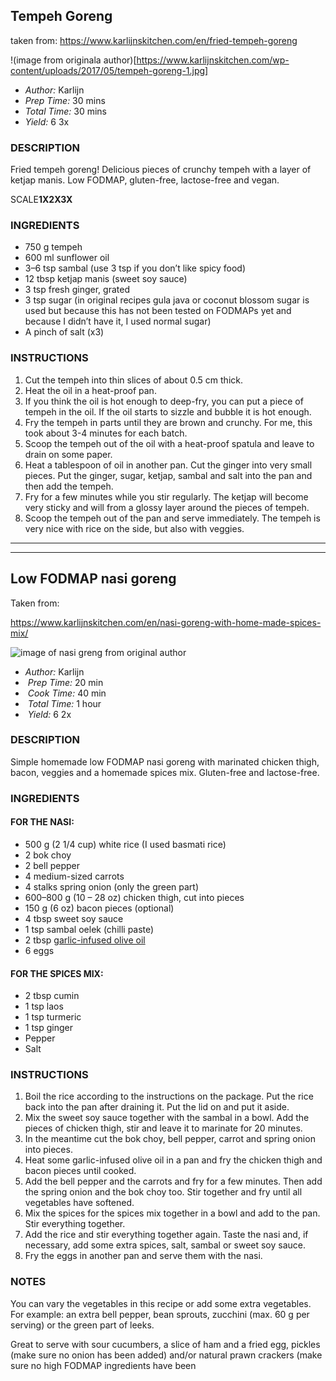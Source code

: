 
## Tempeh Goreng

taken from: https://www.karlijnskitchen.com/en/fried-tempeh-goreng

!(image from originala author)[https://www.karlijnskitchen.com/wp-content/uploads/2017/05/tempeh-goreng-1.jpg]

* *Author:* Karlijn
* *Prep Time:* 30 mins
* *Total Time:* 30 mins
* *Yield:* 6 3x

### **DESCRIPTION**

Fried tempeh goreng! Delicious pieces of crunchy tempeh with a layer of ketjap manis. Low FODMAP, gluten-free, lactose-free and vegan.



SCALE**1X2X3X**

### INGREDIENTS

* 750 g tempeh
* 600 ml sunflower oil
* 3–6 tsp sambal (use 3 tsp if you don’t like spicy food)
* 12 tbsp ketjap manis (sweet soy sauce)
* 3 tsp fresh ginger, grated
* 3 tsp sugar (in original recipes gula java or coconut blossom sugar is used but because this has not been tested on FODMAPs yet and because I didn’t have it, I used normal sugar)
* A pinch of salt (x3)



### **INSTRUCTIONS**

1. Cut the tempeh into thin slices of about 0.5 cm thick.
2. Heat the oil in a heat-proof pan.
3. If you think the oil is hot enough to deep-fry, you can put a piece of tempeh in the oil. If the oil starts to sizzle and bubble it is hot enough.
4. Fry the tempeh in parts until they are brown and crunchy. For me, this took about 3-4 minutes for each batch.
5. Scoop the tempeh out of the oil with a heat-proof spatula and leave to drain on some paper.
6. Heat a tablespoon of oil in another pan. Cut the ginger into very small pieces. Put the ginger, sugar, ketjap, sambal and salt into the pan and then add the tempeh.
7. Fry for a few minutes while you stir regularly. The ketjap will become very sticky and will from a glossy layer around the pieces of tempeh.
8. Scoop the tempeh out of the pan and serve immediately. The tempeh is very nice with rice on the side, but also with veggies.




---
---



## Low FODMAP nasi goreng
Taken from: 

https://www.karlijnskitchen.com/en/nasi-goreng-with-home-made-spices-mix/

![image of nasi greng from original author](https://www.karlijnskitchen.com/wp-content/uploads/2016/02/Nasi-5.jpg)


* *Author:* Karlijn
*  *Prep Time:* 20 min
*  *Cook Time:* 40 min
*  *Total Time:* 1 hour
*  *Yield:* 6 2x


### DESCRIPTION

Simple homemade low FODMAP nasi goreng with marinated chicken thigh, bacon, veggies and a homemade spices mix. Gluten-free and lactose-free.


### INGREDIENTS

#### FOR THE NASI:

* 500 g (2 1/4 cup) white rice (I used basmati rice)
* 2 bok choy
* 2 bell pepper
* 4 medium-sized carrots
* 4 stalks spring onion (only the green part)
* 600–800 g (10 – 28 oz) chicken thigh, cut into pieces
* 150 g (6 oz) bacon pieces (optional)
* 4 tbsp sweet soy sauce
* 1 tsp sambal oelek (chilli paste)
* 2 tbsp [garlic-infused olive oil](https://fodyfoods.co.uk/products/low-fodmap-garlic-infused-olive-oil?aff=95)
* 6 eggs

#### FOR THE SPICES MIX:

* 2 tbsp cumin
* 1 tsp laos
* 1 tsp turmeric
* 1 tsp ginger
* Pepper
* Salt


### INSTRUCTIONS

1. Boil the rice according to the instructions on the package. Put the rice back into the pan after draining it. Put the lid on and put it aside.
2. Mix the sweet soy sauce together with the sambal in a bowl. Add the pieces of chicken thigh, stir and leave it to marinate for 20 minutes.
3. In the meantime cut the bok choy, bell pepper, carrot and spring onion into pieces.
4. Heat some garlic-infused olive oil in a pan and fry the chicken thigh and bacon pieces until cooked.
5. Add the bell pepper and the carrots and fry for a few minutes. Then add the spring onion and the bok choy too. Stir together and fry until all vegetables have softened.
6. Mix the spices for the spices mix together in a bowl and add to the pan. Stir everything together.
7. Add the rice and stir everything together again. Taste the nasi and, if necessary, add some extra spices, salt, sambal or sweet soy sauce.
8. Fry the eggs in another pan and serve them with the nasi.


### NOTES

You can vary the vegetables in this recipe or add some extra vegetables. For example: an extra bell pepper, bean sprouts, zucchini (max. 60 g per serving) or the green part of leeks.

Great to serve with sour cucumbers, a slice of ham and a fried egg, pickles (make sure no onion has been added) and/or natural prawn crackers (make sure no high FODMAP ingredients have been
